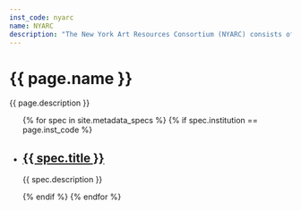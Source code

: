 ```yaml
---
inst_code: nyarc
name: NYARC
description: "The New York Art Resources Consortium (NYARC) consists of the research libraries and archives of three leading art museums in New York City: The Brooklyn Museum, The Frick Collection, and The Museum of Modern Art. With funding from The Andrew W. Mellon Foundation, NYARC was formed in 2006 to facilitate collaboration that results in enhanced resources to research communities."
---
```


<h1>{{ page.name }}</h1>

{{ page.description }}

<ul>
    {% for spec in site.metadata_specs %}
        {% if spec.institution == page.inst_code %}
            <li>
                <h2><a href="{{ spec.url}}">{{ spec.title }}</a></h2>
                <p>{{ spec.description }}</p>
            </li>
        {% endif %}
    {% endfor %}
</ul>
